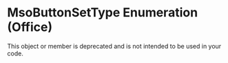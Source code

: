 
# MsoButtonSetType Enumeration (Office)

This object or member is deprecated and is not intended to be used in your code.

